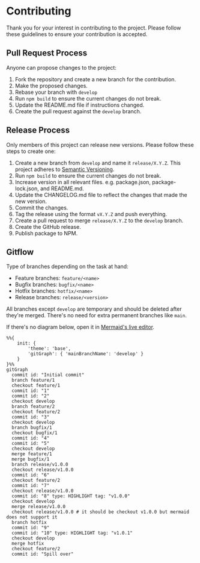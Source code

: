 # Contributing

Thank you for your interest in contributing to the project. Please follow
these guidelines to ensure your contribution is accepted.

## Pull Request Process

Anyone can propose changes to the project:

1. Fork the repository and create a new branch for the contribution.
2. Make the proposed changes.
3. Rebase your branch with `develop`
4. Run `npm build` to ensure the current changes do not break.
5. Update the README.md file if instructions changed.
6. Create the pull request against the `develop` branch.

## Release Process

Only members of this project can release new versions. Please follow these
steps to create one:

1. Create a new branch from `develop` and name it `release/X.Y.Z`. This project
   adheres to [Semantic Versioning](http://semver.org/).
2. Run `npm build` to ensure the current changes do not break.
3. Increase version in all relevant files. e.g. package.json,
   package-lock.json, and README.md.
4. Update the CHANGELOG.md file to reflect the changes that made the new
   version.
5. Commit the changes.
6. Tag the release using the format `vX.Y.Z` and push everything.
7. Create a pull request to merge `release/X.Y.Z` to the `develop` branch.
8. Create the GitHub release.
9. Publish package to NPM.

## Gitflow

Type of branches depending on the task at hand:

- Feature branches: `feature/<name>`
- Bugfix branches: `bugfix/<name>`
- Hotfix branches: `hotfix/<name>`
- Release branches: `release/<version>`

All branches except `develop` are temporary and should be deleted after they're
merged. There's no need for extra permanent branches like `main`.

If there's no diagram below, open it in [Mermaid's live editor][diagram].

```mermaid
%%{
    init: {
        'theme': 'base',
        'gitGraph': { 'mainBranchName': 'develop' }
    }
}%%
gitGraph
  commit id: "Initial commit"
  branch feature/1
  checkout feature/1
  commit id: "1"
  commit id: "2"
  checkout develop
  branch feature/2
  checkout feature/2
  commit id: "3"
  checkout develop
  branch bugfix/1
  checkout bugfix/1
  commit id: "4"
  commit id: "5"
  checkout develop
  merge feature/1
  merge bugfix/1
  branch release/v1.0.0
  checkout release/v1.0.0
  commit id: "6"
  checkout feature/2
  commit id: "7"
  checkout release/v1.0.0
  commit id: "8" type: HIGHLIGHT tag: "v1.0.0"
  checkout develop
  merge release/v1.0.0
  checkout release/v1.0.0 # it should be checkout v1.0.0 but mermaid does not support it
  branch hotfix
  commit id: "9"
  commit id: "10" type: HIGHLIGHT tag: "v1.0.1"
  checkout develop
  merge hotfix
  checkout feature/2
  commit id: "Spill over"
```

[diagram]: https://mermaid.live/edit#pako:eNqNU8tugzAQ_BVre42SkL459qEkUtRLevTF4AWsGoyMHTWK8u81rxYIET0godnZ2ZlBnCBUHMGHWJi1ZnlCM0JClabCEMF9QmGbCSOYbEAKJSHQLAsTEiEzVuPCq5YSDL-UNQO0K-XV2z1s1WDtNscDSpWPXFmNXlldKN5OKgY2jsT3wHYP7Ordjbi-v34jRR1jv4Qa6h5ojGiUyApcHLz5cr7sKY6MugYeBgau1_E4YE4IP1Eg5pijTzbb9Wbnnk9iWFyOmo2J5P_ORG6Iu1okykpOAvyjNePAvTrJlAlOuMKCZMrRbZ4r7cyaTo2JMq7ZiyjPIx_OW07k86bydY5Nl7_PhZREHVBTgBk0cdzvdiqpFEyCKVIoqYFrhsKsxn__RjeqqCWolWEGXyv9HQtQltOIyQJnLcWpZy9VKR-sFW4TVLnONDs7IzbnTuqdC6M0-LUGMGvU_piF4BttsSW9CRZrljas8w8D3mRC
